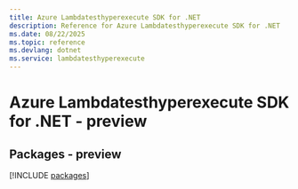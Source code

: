 ```yaml
---
title: Azure Lambdatesthyperexecute SDK for .NET
description: Reference for Azure Lambdatesthyperexecute SDK for .NET
ms.date: 08/22/2025
ms.topic: reference
ms.devlang: dotnet
ms.service: lambdatesthyperexecute
---
```

# Azure Lambdatesthyperexecute SDK for .NET - preview
## Packages - preview
[!INCLUDE [packages](lambdatesthyperexecute-index.md)]